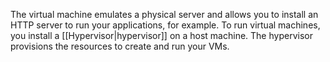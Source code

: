 The virtual machine emulates a physical server and allows you to install an HTTP server to run your applications, for example. To run virtual machines, you install a [[Hypervisor|hypervisor]] on a host machine. The hypervisor provisions the resources to create and run your VMs.